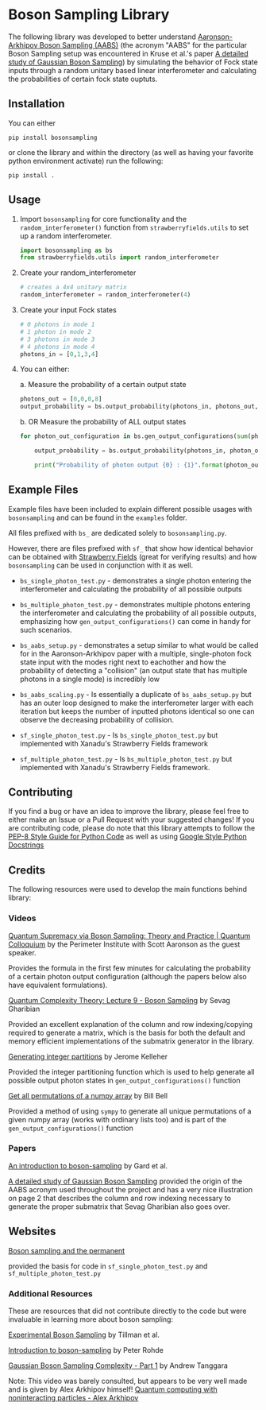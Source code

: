 # Boson Sampling Library

The following library was developed to better understand
[Aaronson-Arkhipov Boson Sampling (AABS)](https://arxiv.org/pdf/1011.3245.pdf) 
(the acronym "AABS" for the particular Boson Sampling setup was encountered in Kruse et al.'s paper [A detailed study of Gaussian Boson Sampling](http://arxiv.org/abs/1801.07488))
by simulating the behavior of Fock state inputs through a random unitary based linear interferometer and calculating the probabilities of certain fock state ouptuts.


## Installation

You can either

```
pip install bosonsampling
```

or clone the library and within the directory (as well as having your favorite python environment activate) run the following:

```
pip install .
```

## Usage

1. Import `bosonsampling` for core functionality and the `random_interferometer()` function from `strawberryfields.utils` to set up a random interferometer.

    ```python
    import bosonsampling as bs
    from strawberryfields.utils import random_interferometer
    ```

2. Create your random_interferometer

    ```python
    # creates a 4x4 unitary matrix
    random_interferometer = random_interferometer(4)
    ```

3. Create your input Fock states

    ```python
    # 0 photons in mode 1
    # 1 photon in mode 2
    # 3 photons in mode 3
    # 4 photons in mode 4
    photons_in = [0,1,3,4]
    ```

4. You can either:

    a. Measure the probability of a certain output state 

    ```python
    photons_out = [0,0,0,8]
    output_probability = bs.output_probability(photons_in, photons_out, random_interferometer)
    ```

    b. OR Measure the probability of ALL output states

    ```python
    for photon_out_configuration in bs.gen_output_configurations(sum(photons_in), len(photons_in)):

        output_probability = bs.output_probability(photons_in, photon_out_configuration, random_interferometer)

        print("Probability of photon output {0} : {1}".format(photon_out_configuration, output_probability))
    ```

## Example Files

Example files have been included to explain different possible usages with `bosonsampling` and can be found in the `examples` folder.

All files prefixed with `bs_` are dedicated solely to `bosonsampling.py`. 

However, there are files prefixed with `sf_` that show how identical behavior can be obtained with [Strawberry Fields](https://strawberryfields.ai/) (great for verifying results) and how `bosonsampling` can be used in conjunction with it as well.

* `bs_single_photon_test.py` - demonstrates a single photon entering the interferometer and calculating the probability of all possible outputs
* `bs_multiple_photon_test.py` - demonstrates multiple photons entering the interferometer and calculating the probability of all possible outputs, emphasizing how `gen_output_configurations()` can come in handy for such scenarios.
* `bs_aabs_setup.py` - demonstrates a setup similar to what would be called for in the Aaronson-Arkhipov paper with a multiple, single-photon fock state input with the modes right next to eachother and how the probability of detecting a "collision" (an output state that has multiple photons in a single mode) is incredibly low
* `bs_aabs_scaling.py` - Is essentially a duplicate of `bs_aabs_setup.py` but has an outer loop designed to make the interferometer larger with each iteration but keeps the number of inputted photons identical so one can observe the decreasing probability of collision.

* `sf_single_photon_test.py` - Is `bs_single_photon_test.py` but implemented with Xanadu's Strawberry Fields framework
* `sf_multiple_photon_test.py` - Is `bs_multiple_photon_test.py` but implemented with Xanadu's Strawberry Fields framework.

## Contributing

If you find a bug or have an idea to improve the library, please feel free to either make an Issue or a Pull Request with your suggested changes! If you are contributing code, please do note that this library attempts to follow the [PEP-8 Style Guide for Python Code](https://www.python.org/dev/peps/pep-0008/#package-and-module-names) as well as using [Google Style Python Docstrings](https://sphinxcontrib-napoleon.readthedocs.io/en/latest/example_google.html)

## Credits

The following resources were used to develop the main functions 
behind library:

### Videos 

[Quantum Supremacy via Boson Sampling: Theory and Practice | Quantum Colloquium](https://www.youtube.com/watch?v=jhBeK9y6DCo) by the Perimeter Institute with Scott Aaronson as the guest speaker.

Provides the formula in the first few minutes for calculating the probability of a certain photon output configuration (although the papers below also have equivalent formulations).

[Quantum Complexity Theory: Lecture 9 - Boson Sampling](https://www.youtube.com/watch?v=RKH1jvNb0Vc)
by Sevag Gharibian

Provided an excellent explanation of the column and row indexing/copying required to generate a matrix, which is the basis for both the default and memory efficient implementations of the submatrix generator in the library.

[Generating integer partitions](https://jeromekelleher.net/generating-integer-partitions.html)
by Jerome Kelleher

Provided the integer partitioning function which is used to help generate all possible output photon states
in `gen_output_configurations()` function

[Get all permutations of a numpy array](https://stackoverflow.com/a/41210450)
by Bill Bell 

Provided a method of using `sympy` to generate all unique permutations of a given
numpy array (works with ordinary lists too) and is part of the 
`gen_output_configurations()` function

### Papers

[An introduction to boson-sampling](http://arxiv.org/abs/1406.6767)
by Gard et al.

[A detailed study of Gaussian Boson Sampling](http://arxiv.org/abs/1801.07488)
provided the origin of the AABS acronym used throughout the project and has a very nice illustration on page 2 that describes the column and row indexing necessary to generate the proper submatrix that Sevag Gharibian also goes over.

## Websites

[Boson sampling and the permanent](https://strawberryfields.ai/photonics/demos/run_boson_sampling.html)

provided the basis for code in `sf_single_photon_test.py` and `sf_multiple_photon_test.py`

### Additional Resources

These are resources that did not contribute directly to the code but
were invaluable in learning more about boson sampling:

[Experimental Boson Sampling](https://www.nature.com/articles/nphoton.2013.102)
by Tillman et al.

[Introduction to boson-sampling](https://www.youtube.com/watch?v=tlgYp-I5dvs)
by Peter Rohde

[Gaussian Boson Sampling Complexity - Part 1](https://www.youtube.com/watch?v=G3SGty8sbnw)
by Andrew Tanggara 

Note: This video was barely consulted, but appears to be very well made and is given by Alex Arkhipov himself!
[Quantum computing with noninteracting particles - Alex Arkhipov](https://www.youtube.com/watch?v=fpRgp8sxcyo)
